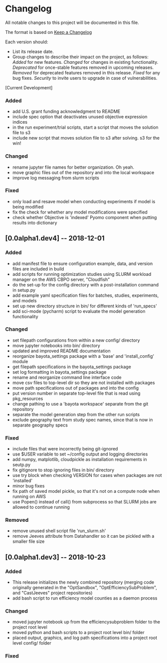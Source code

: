 # Changelog
All notable changes to this project will be documented in this file.

The format is based on [Keep a Changelog](http://keepachangelog.com/en/1.0.0/)

Each version should:
- List its release date.
- Group changes to describe their impact on the project, as follows:
*Added* for new features.
*Changed* for changes in existing functionality.
*Deprecated* for once-stable features removed in upcoming releases.
*Removed* for deprecated features removed in this release.
*Fixed* for any bug fixes.
*Security* to invite users to upgrade in case of vulnerabilities.

[Current Development]
### Added
- add U.S. grant funding acknowledgment to README
- include spec option that deactivates unused objective expression indices
- in the run experiment/trial scripts, start a script that moves the solution file to s3
- include new script that moves solution file to s3 after solving.  s3 for the win!
### Changed
- rename jupyter file names for better organization. Oh yeah.
- move graphic files out of the repository and into the local workspace
- improve log messaging from slurm scripts
### Fixed
- only load and resave model when conducting experiments if model is being modified
- fix the check for whether any model modifications were specified
- check whether Objective is 'indexed' Pyomo component when putting results into dictionary

## [0.0alpha1.dev4] -- 2018-12-01
### Added
- add manifest file to ensure configuration example, data, and version files are included in build
- add scripts for running optimization studies using SLURM workload manager on the AWS CBPO server, "Cloudfish"
- do the set-up for the config directory with a post-installation command in setup.py
- add example yaml specification files for batches, studies, experiments, and models
- set up new directory structure in bin/ for different kinds of 'run_specs'
- add sci-mode (pycharm) script to evaluate the model generation functionality
### Changed
- set filepath configurations from within a new config/ directory
- move jupyter notebooks into bin/ directory
- updated and improved README documentation
- reorganize bayota_settings package with a 'base' and 'install_config' module
- get filepath specifications in the bayota_settings package
- set log formatting in bayota_settings package
- rename and reorganize command line interface code
- move csv files to top-level dir so they are not installed with packages
- move path specifications out of packages and into the config
- put version number in separate top-level file that is read using pkg_resources
- change pathing to use a 'bayota workspace' separate from the git repository
- separate the model generation step from the other run scripts
- exclude geography text from study spec names, since that is now in separate geography specs
### Fixed
- include files that were incorrectly being git-ignored
- use $USER variable to set ~/config output and logging directories
- add numpy, matplotlib, cloudpickle as installation requirements in seutp.py
- fix gitignore to stop ignoring files in bin/ directory
- use try block when checking VERSION for cases when packages are not 'installed'
- minor bug fixes
- fix path of saved model pickle, so that it's not on a compute node when running on AWS
- use Popen() instead of call() from subprocess so that SLURM jobs are allowed to continue running
### Removed
- remove unused shell script file 'run_slurm.sh'
- remove Jeeves attribute from Datahandler so it can be pickled with a smaller file size

## [0.0alpha1.dev3] -- 2018-10-23
### Added
- This release initializes the newly combined repository
(merging code originally generated in the "OptSandbox",
     "OptEfficiencySubProblem", and "CastJeeves" project repositories)
- add bash script to run efficiency model counties as a daemon process

### Changed
- moved jupyter notebook up from the efficiencysubproblem folder
to the project root level
- moved python and bash scripts to a project root level bin/ folder
- placed output, graphics, and log path specifications into a project
root level config/ folder

### Fixed
